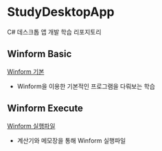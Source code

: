 # StudyDesktopApp
C# 데스크톱 앱 개발 학습 리포지토리

## Winform Basic
[Winform 기본](https://github.com/jacksimuse/StudyDesktopApp/tree/main/WinformApp/PracticeWinApp)

- Winform을 이용한 기본적인 프로그램을 다뤄보는 학습

## Winform Execute
[Winform 실행파일](https://github.com/jacksimuse/StudyDesktopApp/tree/main/WinformApp/WinExecuteApp)

- 계산기와 메모장을 통해 Winform 실행파일 
